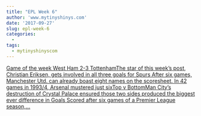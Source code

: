 ```yaml
---
title: "EPL Week 6"
author: 'www.mytinyshinys.com'
date: '2017-09-27'
slug: epl-week-6
categories:
  - 
tags:
  - mytinyshinyscom
---
```


[Game of the week West Ham 2-3 TottenhamThe star of this week’s post, Christian Eriksen, gets involved in all three goals for Spurs After six games, Manchester Utd. can already boast eight names on the scoresheet. In 42 games in 1993/4, Arsenal mustered just sixTop v BottomMan City’s destruction of Crystal Palace ensured those two sides produced the biggest ever difference in Goals Scored after six games of a Premier League season,...<click to read more>](https://www.mytinyshinys.com/2017/09/27/epl2018-wk6/)

